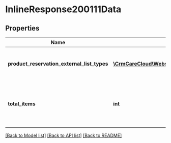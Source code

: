 # InlineResponse200111Data

## Properties
Name | Type | Description | Notes
------------ | ------------- | ------------- | -------------
**product_reservation_external_list_types** | [**\CrmCareCloud\Webservice\RestApi\Client\Model\ProductReservationExternalListType[]**](ProductReservationExternalListType.md) | List of the product reservation external list types. | [optional] 
**total_items** | **int** | The number of all found product reservation external list types. | [optional] 

[[Back to Model list]](../../README.md#documentation-for-models) [[Back to API list]](../../README.md#documentation-for-api-endpoints) [[Back to README]](../../README.md)

